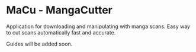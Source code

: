 # MaCu - MangaCutter

Application for downloading and manipulating with manga scans.
Easy way to cut scans automatically fast and accurate.

Guides will be added soon.